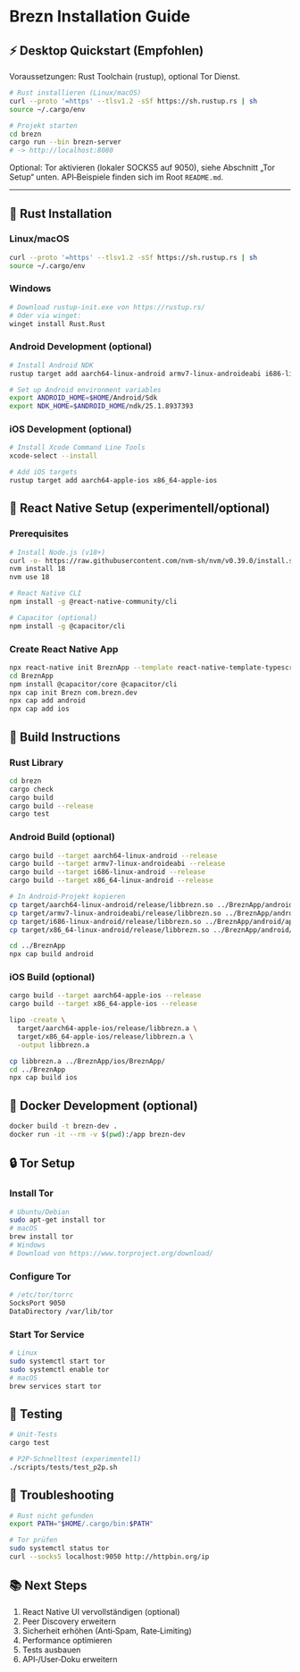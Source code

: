 # Brezn Installation Guide

## ⚡ Desktop Quickstart (Empfohlen)
Voraussetzungen: Rust Toolchain (rustup), optional Tor Dienst.

```bash
# Rust installieren (Linux/macOS)
curl --proto '=https' --tlsv1.2 -sSf https://sh.rustup.rs | sh
source ~/.cargo/env

# Projekt starten
cd brezn
cargo run --bin brezn-server
# -> http://localhost:8080
```

Optional: Tor aktivieren (lokaler SOCKS5 auf 9050), siehe Abschnitt „Tor Setup“ unten. API‑Beispiele finden sich im Root `README.md`.

---

## 🦀 Rust Installation

### Linux/macOS
```bash
curl --proto '=https' --tlsv1.2 -sSf https://sh.rustup.rs | sh
source ~/.cargo/env
```

### Windows
```bash
# Download rustup-init.exe von https://rustup.rs/
# Oder via winget:
winget install Rust.Rust
```

### Android Development (optional)
```bash
# Install Android NDK
rustup target add aarch64-linux-android armv7-linux-androideabi i686-linux-android x86_64-linux-android

# Set up Android environment variables
export ANDROID_HOME=$HOME/Android/Sdk
export NDK_HOME=$ANDROID_HOME/ndk/25.1.8937393
```

### iOS Development (optional)
```bash
# Install Xcode Command Line Tools
xcode-select --install

# Add iOS targets
rustup target add aarch64-apple-ios x86_64-apple-ios
```

## 📱 React Native Setup (experimentell/optional)

### Prerequisites
```bash
# Install Node.js (v18+)
curl -o- https://raw.githubusercontent.com/nvm-sh/nvm/v0.39.0/install.sh | bash
nvm install 18
nvm use 18

# React Native CLI
npm install -g @react-native-community/cli

# Capacitor (optional)
npm install -g @capacitor/cli
```

### Create React Native App
```bash
npx react-native init BreznApp --template react-native-template-typescript
cd BreznApp
npm install @capacitor/core @capacitor/cli
npx cap init Brezn com.brezn.dev
npx cap add android
npx cap add ios
```

## 🔧 Build Instructions

### Rust Library
```bash
cd brezn
cargo check
cargo build
cargo build --release
cargo test
```

### Android Build (optional)
```bash
cargo build --target aarch64-linux-android --release
cargo build --target armv7-linux-androideabi --release
cargo build --target i686-linux-android --release
cargo build --target x86_64-linux-android --release

# In Android‑Projekt kopieren
cp target/aarch64-linux-android/release/libbrezn.so ../BreznApp/android/app/src/main/jniLibs/arm64-v8a/
cp target/armv7-linux-androideabi/release/libbrezn.so ../BreznApp/android/app/src/main/jniLibs/armeabi-v7a/
cp target/i686-linux-android/release/libbrezn.so ../BreznApp/android/app/src/main/jniLibs/x86/
cp target/x86_64-linux-android/release/libbrezn.so ../BreznApp/android/app/src/main/jniLibs/x86_64/

cd ../BreznApp
npx cap build android
```

### iOS Build (optional)
```bash
cargo build --target aarch64-apple-ios --release
cargo build --target x86_64-apple-ios --release

lipo -create \
  target/aarch64-apple-ios/release/libbrezn.a \
  target/x86_64-apple-ios/release/libbrezn.a \
  -output libbrezn.a

cp libbrezn.a ../BreznApp/ios/BreznApp/
cd ../BreznApp
npx cap build ios
```

## 🐳 Docker Development (optional)
```bash
docker build -t brezn-dev .
docker run -it --rm -v $(pwd):/app brezn-dev
```

## 🔒 Tor Setup

### Install Tor
```bash
# Ubuntu/Debian
sudo apt-get install tor
# macOS
brew install tor
# Windows
# Download von https://www.torproject.org/download/
```

### Configure Tor
```bash
# /etc/tor/torrc
SocksPort 9050
DataDirectory /var/lib/tor
```

### Start Tor Service
```bash
# Linux
sudo systemctl start tor
sudo systemctl enable tor
# macOS
brew services start tor
```

## 🧪 Testing
```bash
# Unit-Tests
cargo test

# P2P-Schnelltest (experimentell)
./scripts/tests/test_p2p.sh
```

## 🐛 Troubleshooting
```bash
# Rust nicht gefunden
export PATH="$HOME/.cargo/bin:$PATH"

# Tor prüfen
sudo systemctl status tor
curl --socks5 localhost:9050 http://httpbin.org/ip
```

## 📚 Next Steps
1. React Native UI vervollständigen (optional)
2. Peer Discovery erweitern
3. Sicherheit erhöhen (Anti‑Spam, Rate‑Limiting)
4. Performance optimieren
5. Tests ausbauen
6. API‑/User‑Doku erweitern